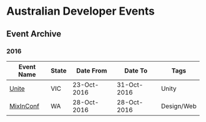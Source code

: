 
# Australian Developer Events

## Event Archive

### 2016

| Event Name | State | Date From | Date To | Tags |
| ---------- | ----- | --------- | ------- | ---- |
| [Unite](https://unite.unity.com/) | VIC | 23-Oct-2016 | 31-Oct-2016 | Unity |
| [MixInConf](http://mixinconf.com/) | WA | 28-Oct-2016 | 28-Oct-2016 | Design/Web |
